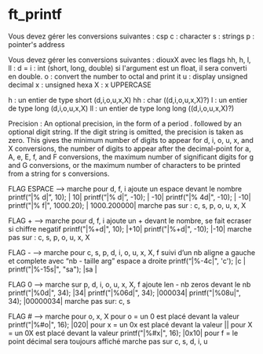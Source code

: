 # ft_printf
Vous devez gérer les conversions suivantes : csp
c : character
s : strings
p : pointer's address

Vous devez gérer les conversions suivantes : diouxX avec les flags hh, h, l, ll :
d = i : int (short, long, double) si l'argument est un float, il sera converti en double.
o : convert the number to octal and print it
u : display unsigned decimal
x : unsigned hexa
X : x UPPERCASE

h : un entier de type short (d,i,o,u,x,X)
hh : char ((d,i,o,u,x,X)?)
l : un entier de type long (d,i,o,u,x,X)
ll : un entier de type long long ((d,i,o,u,x,X)?)

Precision :
An optional precision, in the form of a period . followed by an optional digit string.  If the digit string is omitted, the precision is taken as zero.  This
gives the minimum number of digits to appear for d, i, o, u, x, and X conversions, the number of digits to appear after the decimal-point for a, A, e, E, f, and F conversions, the maximum number of significant digits for g and G conversions, or the maximum number of characters to be printed from a string for s conversions.

FLAG ESPACE —> marche pour d, f, i
ajoute un espace devant le nombre
printf(“|% d|”, 10);            | 10|
printf(“|% d|”, -10);            | -10|
printf("|% 4d|", -10);        | -10|
printf("|% f|", 1000.20);        | 1000.200000|
marche pas sur : c, s, p, o, u, x, X

FLAG + —> marche pour d, f, i
ajoute un + devant le nombre, se fait ecraser si chiffre negatif
printf("|%+d|", 10);            |+10|
printf("|%+d|", -10);            |-10|
marche pas sur : c, s, p, o, u, x, X

FLAG -  —> marche pour c, s, p, d, i, o, u, x, X, f
suivi d’un nb aligne a gauche et complete avec “nb - taille arg” espace a droite
printf(“|%-4c|", 'c');            |c   |
printf("|%-15s|", "sa");        |sa             |

FLAG 0 —> marche sur p, d, i, o, u, x, X, f
ajoute len - nb zeros devant le nb
printf("|%0d|", 34);            |34|
printf("|%06d|", 34);        |000034|
printf("|%08u|", 34);        |00000034|
marche pas sur: c, s

FLAG #  —> marche pour o, x, X
pour o = un 0 est placé devant la valeur
printf("|%#o|", 16);            |020|
pour x = un 0x est placé devant la valeur || pour X = un 0X est placé devant la valeur
printf("|%#x|", 16);            |0x10|
pour f = le point décimal sera toujours affiché
marche pas sur c, s, d, i, u
